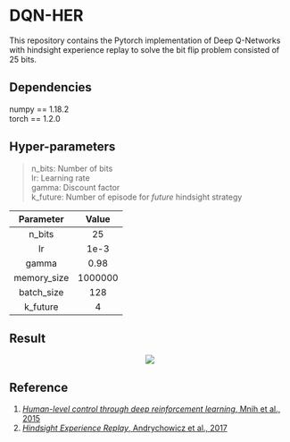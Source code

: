 # DQN-HER
This repository contains the Pytorch implementation of Deep Q-Networks with hindsight experience replay to solve the bit flip problem consisted of 25 bits.  
## Dependencies
numpy == 1.18.2  
torch == 1.2.0  
## Hyper-parameters
> n_bits: Number of bits  
> lr: Learning rate  
> gamma: Discount factor  
> k_future:  Number of episode for _future_ hindsight strategy  

|  Parameter  |  Value  |
| :---------: | :-----: |
|   n_bits    |   25    |
|     lr      |  1e-3   |
|    gamma    |  0.98   |
| memory_size | 1000000 |
| batch_size  |   128   |
|  k_future   |    4    |

## Result
<p align="center">
<img src="https://user-images.githubusercontent.com/32295763/77784113-e5e6ee00-7051-11ea-9359-b6feb30a3134.png" >
</p>  

## Reference  
1. [_Human-level control through deep reinforcement learning_, Mnih et al., 2015](https://www.nature.com/articles/nature14236)  
2. [_Hindsight Experience Replay_, Andrychowicz et al., 2017](https://arxiv.org/abs/1707.01495)  
